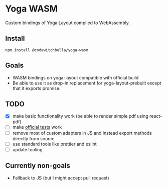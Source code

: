# Yoga WASM

Custom bindings of Yoga Layout compiled to WebAssembly.

## Install

`npm install @codewitchbella/yoga-wasm`

## Goals

- WASM bindings on yoga-layout compatible with official build
- Be able to use it as drop-in replacement for yoga-layout-prebuilt except that
  it exports promise.

## TODO

- [x] make basic functionality work (be able to render simple pdf using react-pdf)
- [ ] make [official tests](https://github.com/facebook/yoga/tree/master/javascript/tests) work
- [ ] remove most of custom adapters in JS and instead export methods directly from source
- [ ] use standard tools like prettier and eslint
- [ ] update tooling

## Currently non-goals

- Fallback to JS (but I might accept pull request)
